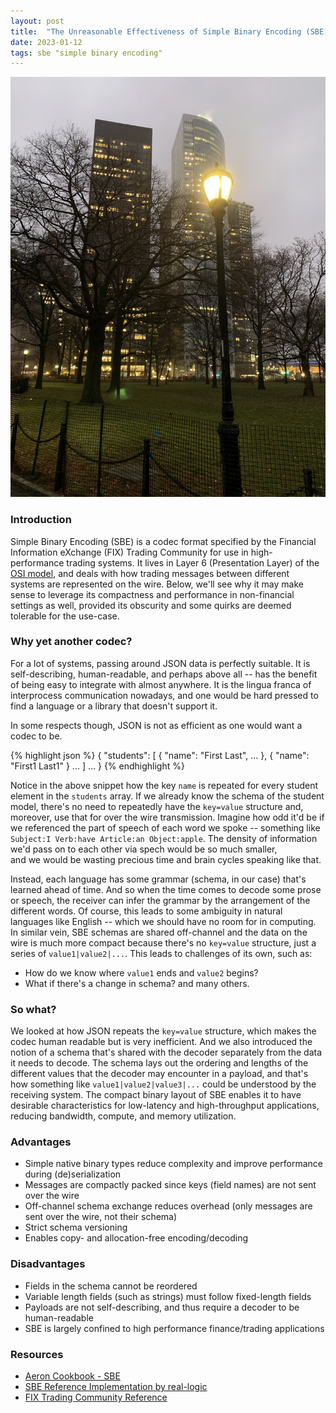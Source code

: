 ```yaml
---
layout: post
title:  "The Unreasonable Effectiveness of Simple Binary Encoding (SBE)"
date: 2023-01-12
tags: sbe "simple binary encoding"
---
```


![](/assets/img-lamppost.jpeg)

### Introduction
Simple Binary Encoding (SBE) is a codec format specified by the Financial 
Information eXchange (FIX) Trading Community for use in high-performance trading systems. 
It lives in Layer 6 (Presentation Layer) of the [OSI model][OSI model], and deals with how
trading messages between different systems are represented on the wire. 
Below, we'll see why it may make sense to leverage its compactness and performance in 
non-financial settings as well, provided its obscurity and some quirks are deemed tolerable for the
use-case.

### Why yet another codec?
For a lot of systems, passing around JSON data is perfectly suitable. It is self-describing, human-readable,
 and perhaps above all -- has the benefit of being easy to integrate with almost anywhere. 
It is the lingua franca of interprocess communication nowadays, and one would be hard pressed to find a 
language or a library that doesn't support it.

In some respects though, JSON is not as efficient as one would want a codec to be.

{% highlight json %}
{
    "students": [
        {
            "name": "First Last",
            ...
        },
        {
            "name": "First1 Last1"
        }
        ...
    ]
    ...
}
{% endhighlight %}

Notice in the above snippet how the key `name` is repeated for every student element in the
`students` array. If we already know the schema of the student model, there's no need 
to repeatedly have the `key=value` structure and, moreover, use that for over the wire 
transmission. Imagine how odd it'd be if we referenced the part of speech of each word 
we spoke -- something like
`Subject:I Verb:have Article:an Object:apple`.
The density of information we'd pass on to each other via spech would be so much smaller,  
and we would be wasting precious time and brain cycles speaking like that.

Instead, each language has some grammar (schema, in our case) that's learned ahead of time. And 
so when the time comes to decode some prose or speech, the receiver can infer the grammar by the 
arrangement of the different words. Of course, this leads to some ambiguity in natural languages
 like English -- which we should have no room for in computing. In similar vein, SBE schemas are 
 shared off-channel and the data on the wire is much more compact because there's no `key=value` structure, 
 just a series of `value1|value2|...`. This leads to challenges of its own, such as:
 - How do we know where `value1` ends and `value2` begins?
 - What if there's a change in schema?
 and many others. 

### So what?
We looked at how JSON repeats the `key=value` structure, which makes the codec human 
readable but is very inefficient. And we also introduced the notion of a schema that's shared 
with the decoder separately from the data it needs to decode. The schema lays out the ordering 
and lengths of the different values that the decoder may encounter in a payload, and 
that's how something like `value1|value2|value3|...` could be understood by the receiving 
system. The compact binary layout of SBE enables it to have desirable characteristics for low-latency 
and high-throughput applications, reducing bandwidth, compute, and memory utilization.

### Advantages
- Simple native binary types reduce complexity and improve performance during (de)serialization
- Messages are compactly packed since keys (field names) are not sent over the wire
- Off-channel schema exchange reduces overhead (only messages are sent over the wire, not their schema)
- Strict schema versioning
- Enables copy- and allocation-free encoding/decoding

### Disadvantages
- Fields in the schema cannot be reordered
- Variable length fields (such as strings) must follow fixed-length fields
- Payloads are not self-describing, and thus require a decoder to be human-readable
- SBE is largely confined to high performance finance/trading applications

### Resources
- [Aeron Cookbook - SBE][Aeron Cookbook - SBE]
- [SBE Reference Implementation by real-logic][SBE Ref] 
- [FIX Trading Community Reference][FIX SBE]


[OSI model]: https://en.wikipedia.org/wiki/OSI_model
[Aeron Cookbook - SBE]: https://aeroncookbook.com/simple-binary-encoding/overview/
[SBE Ref]: https://github.com/real-logic/simple-binary-encoding
[FIX SBE]: https://www.fixtrading.org/standards/sbe-online/
